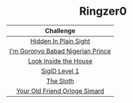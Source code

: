 <div align="center">

# Ringzer0
  
| Challenge                                                                                                                                  |
| :-: |
|[Hidden In Plain Sight](https://github.com/a3X3k/CTF/tree/main/Ringzer0/Hidden%20In%20Plain%20Sight/readme.md)                           |
|[I'm Goronyo Babad Nigerian Prince](https://github.com/a3X3k/CTF/tree/main/Ringzer0/I'm%20Goronyo%20Babad%20Nigerian%20prince/readme.md) |
|[Look Inside the House](https://github.com/a3X3k/CTF/tree/main/Ringzer0/Look%20Inside%20the%20House/readme.md)                           |
| [SigID Level 1](https://github.com/a3X3k/CTF/tree/main/Ringzer0/SigID%20Level%201/readme.md) |
|[The Sloth](https://github.com/a3X3k/CTF/tree/main/Ringzer0/The%20Sloth/readme.md)                                                       |
|[Your Old Friend Orloge Simard](https://github.com/a3X3k/CTF/tree/main/Ringzer0/Your%20Old%20Friend%20Orloge%20Simard/readme.md)         |
  
</div>

